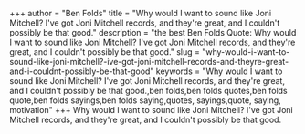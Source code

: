 +++
author = "Ben Folds"
title = "Why would I want to sound like Joni Mitchell? I've got Joni Mitchell records, and they're great, and I couldn't possibly be that good."
description = "the best Ben Folds Quote: Why would I want to sound like Joni Mitchell? I've got Joni Mitchell records, and they're great, and I couldn't possibly be that good."
slug = "why-would-i-want-to-sound-like-joni-mitchell?-ive-got-joni-mitchell-records-and-theyre-great-and-i-couldnt-possibly-be-that-good"
keywords = "Why would I want to sound like Joni Mitchell? I've got Joni Mitchell records, and they're great, and I couldn't possibly be that good.,ben folds,ben folds quotes,ben folds quote,ben folds sayings,ben folds saying,quotes, sayings,quote, saying, motivation"
+++
Why would I want to sound like Joni Mitchell? I've got Joni Mitchell records, and they're great, and I couldn't possibly be that good.
